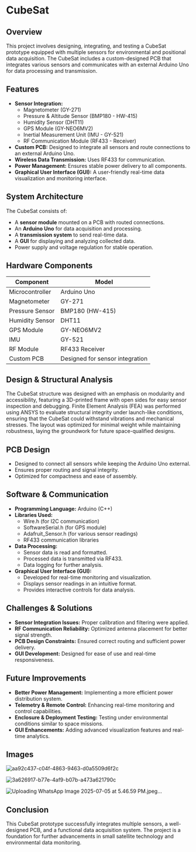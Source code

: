 # CubeSat

## Overview
This project involves designing, integrating, and testing a CubeSat prototype equipped with multiple sensors for environmental and positional data acquisition. The CubeSat includes a custom-designed PCB that integrates various sensors and communicates with an external Arduino Uno for data processing and transmission.

## Features
- **Sensor Integration:** 
  - Magnetometer (GY-271)
  - Pressure & Altitude Sensor (BMP180 - HW-415)
  - Humidity Sensor (DHT11)
  - GPS Module (GY-NEO6MV2)
  - Inertial Measurement Unit (IMU - GY-521)
  - RF Communication Module (RF433 - Receiver)
- **Custom PCB:** Designed to integrate all sensors and route connections to an external Arduino Uno.
- **Wireless Data Transmission:** Uses RF433 for communication.
- **Power Management:** Ensures stable power delivery to all components.
- **Graphical User Interface (GUI):** A user-friendly real-time data visualization and monitoring interface.

## System Architecture
The CubeSat consists of:
- A **sensor module** mounted on a PCB with routed connections.
- An **Arduino Uno** for data acquisition and processing.
- A **transmission system** to send real-time data.
- A **GUI** for displaying and analyzing collected data.
- Power supply and voltage regulation for stable operation.

## Hardware Components
| Component | Model |
|-----------|-------|
| Microcontroller | Arduino Uno |
| Magnetometer | GY-271 |
| Pressure Sensor | BMP180 (HW-415) |
| Humidity Sensor | DHT11 |
| GPS Module | GY-NEO6MV2 |
| IMU | GY-521 |
| RF Module | RF433 Receiver |
| Custom PCB | Designed for sensor integration |

## Design & Structural Analysis
The CubeSat structure was designed with an emphasis on modularity and accessibility, featuring a 3D-printed frame with open sides for easy sensor inspection and debugging. Finite Element Analysis (FEA) was performed using ANSYS to evaluate structural integrity under launch-like conditions, ensuring that the CubeSat could withstand vibrations and mechanical stresses. The layout was optimized for minimal weight while maintaining robustness, laying the groundwork for future space-qualified designs.

## PCB Design
- Designed to connect all sensors while keeping the Arduino Uno external.
- Ensures proper routing and signal integrity.
- Optimized for compactness and ease of assembly.

## Software & Communication
- **Programming Language:** Arduino (C++)
- **Libraries Used:**
  - Wire.h (for I2C communication)
  - SoftwareSerial.h (for GPS module)
  - Adafruit_Sensor.h (for various sensor readings)
  - RF433 communication libraries
- **Data Processing:**
  - Sensor data is read and formatted.
  - Processed data is transmitted via RF433.
  - Data logging for further analysis.
- **Graphical User Interface (GUI):**
  - Developed for real-time monitoring and visualization.
  - Displays sensor readings in an intuitive format.
  - Provides interactive controls for data analysis.

## Challenges & Solutions
- **Sensor Integration Issues:** Proper calibration and filtering were applied.
- **RF Communication Reliability:** Optimized antenna placement for better signal strength.
- **PCB Design Constraints:** Ensured correct routing and sufficient power delivery.
- **GUI Development:** Designed for ease of use and real-time responsiveness.

## Future Improvements
- **Better Power Management:** Implementing a more efficient power distribution system.
- **Telemetry & Remote Control:** Enhancing real-time monitoring and control capabilities.
- **Enclosure & Deployment Testing:** Testing under environmental conditions similar to space missions.
- **GUI Enhancements:** Adding advanced visualization features and real-time analytics.

## Images

![aa92c437-c04f-4863-9463-d0a5509d6f2c](https://github.com/user-attachments/assets/bd93c1db-17b8-494b-8385-38fd62592d15)

![3a626917-b77e-4af9-b07b-a473a621790c](https://github.com/user-attachments/assets/975991e4-fac4-4fe6-b609-a2f26e9ba26b)

![Uploading WhatsApp Image 2025-07-05 at 5.46.59 PM.jpeg…]()

## Conclusion
This CubeSat prototype successfully integrates multiple sensors, a well-designed PCB, and a functional data acquisition system. The project is a foundation for further advancements in small satellite technology and environmental data monitoring.



